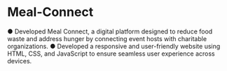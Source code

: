 # Meal-Connect
● Developed Meal Connect, a digital platform designed to reduce food waste and address hunger by connecting event hosts with charitable organizations. ● Developed a responsive and user-friendly website using HTML, CSS, and JavaScript to ensure seamless user experience across devices.
